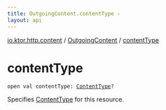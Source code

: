 ```yaml
---
title: OutgoingContent.contentType - 
layout: api
---
```


<div class='api-docs-breadcrumbs'><a href="../index.html">io.ktor.http.content</a> / <a href="index.html">OutgoingContent</a> / <a href="./content-type.html">contentType</a></div>

# contentType

<div class="signature"><code><span class="keyword">open</span> <span class="keyword">val </span><span class="identifier">contentType</span><span class="symbol">: </span><a href="../../io.ktor.http/-content-type/index.html"><span class="identifier">ContentType</span></a><span class="symbol">?</span></code></div>

Specifies <a href="../../io.ktor.http/-content-type/index.html">ContentType</a> for this resource.


